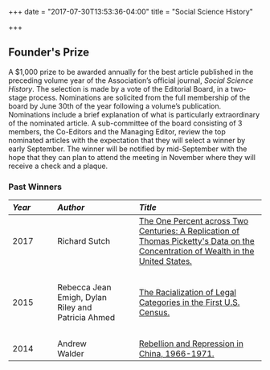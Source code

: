 +++
date = "2017-07-30T13:53:36-04:00"
title = "Social Science History"

+++

## Founder's Prize  

A $1,000 prize to be awarded annually for the best article published in the preceding volume year of the Association’s official journal, *Social Science History*.  The selection is made by a vote of the Editorial Board, in a two-stage process.  Nominations are solicited from the full membership of the board by June 30th of the year following a volume’s publication.  Nominations include a brief explanation of what is particularly extraordinary of the nominated article.  A sub-committee of the board consisting of 3 members, the Co-Editors and the Managing Editor, review the top nominated articles with the expectation that they will select a winner by early September.  The winner will be notified by mid-September with the hope that they can plan to attend the meeting in November where they will receive a check and a plaque.  

### Past Winners

*Year* | &emsp; | *Author* | &emsp; | *Title*
:--- | :--- | :--- | :--- | :---
2017 | | Richard Sutch | | [The One Percent across Two Centuries: A Replication of Thomas Picketty's Data on the Concentration of Wealth in the United States.](https://doi.org/10.1017/ssh.2017.27)
&emsp; | &emsp; | &emsp;| &emsp;| &emsp; 
2015 | | Rebecca Jean Emigh, Dylan Riley and Patricia Ahmed | | [The Racialization of Legal Categories in the First U.S. Census.](https://doi.org/10.1017/ssh.2015.69)
&emsp; | &emsp; | &emsp;| &emsp;| &emsp; 
2014 | | Andrew Walder | | [Rebellion and Repression in China, 1966-1971.](https://doi.org/10.1017/ssh.2015.23)  
